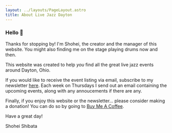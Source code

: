 ```yaml
---
layout: ../layouts/PageLayout.astro
title: About Live Jazz Dayton
---
```


### Hello 👋 

Thanks for stopping by! I'm Shohei, the creator and the manager of this website. You might also finding me on the stage playing drums now and then.

This website was created to help *you* find all the great live jazz events around Dayton, Ohio. 

If you would like to receive the event listing via email, subscribe to my newsletter [here](https://buttondown.email/livejazzdayton). Each week on Thursdays I send out an email containing the upcoming events, along with any annoucements if there are any.

Finally, if you enjoy this website or the newsletter... please consider making a donation! You can do so by going to [Buy Me A Coffee](https://buymeacoffee.com/shohei_shibata).

Have a great day!

Shohei Shibata